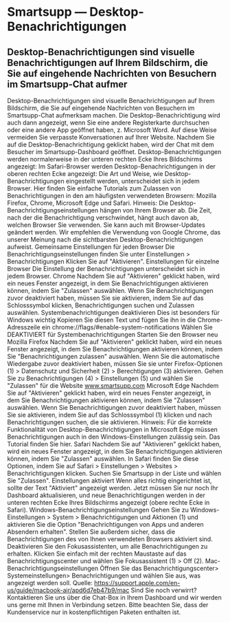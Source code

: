 # Smartsupp — Desktop-Benachrichtigungen
## Desktop-Benachrichtigungen sind visuelle Benachrichtigungen auf Ihrem Bildschirm, die Sie auf eingehende Nachrichten von Besuchern im Smartsupp-Chat aufmer
Desktop-Benachrichtigungen sind visuelle Benachrichtigungen auf Ihrem Bildschirm, die Sie auf eingehende Nachrichten von Besuchern im Smartsupp-Chat aufmerksam machen. Die Desktop-Benachrichtigung wird auch dann angezeigt, wenn Sie eine andere Registerkarte durchsuchen oder eine andere App geöffnet haben, z. Microsoft Word. Auf diese Weise vermeiden Sie verpasste Konversationen auf Ihrer Website. Nachdem Sie auf die Desktop-Benachrichtigung geklickt haben, wird der Chat mit dem Besucher im Smartsupp-Dashboard geöffnet.
Desktop-Benachrichtigungen werden normalerweise in der unteren rechten Ecke Ihres Bildschirms angezeigt:
Im Safari-Browser werden Desktop-Benachrichtigungen in der oberen rechten Ecke angezeigt:
Die Art und Weise, wie Desktop-Benachrichtigungen eingestellt werden, unterscheidet sich in jedem Browser. Hier finden Sie einfache Tutorials zum Zulassen von Benachrichtigungen in den am häufigsten verwendeten Browsern: Mozilla Firefox, Chrome, Microsoft Edge und Safari.
Hinweis: Die Desktop-Benachrichtigungseinstellungen hängen von Ihrem Browser ab. Die Zeit, nach der die Benachrichtigung verschwindet, hängt auch davon ab, welchen Browser Sie verwenden. Sie kann auch mit Browser-Updates geändert werden. Wir empfehlen die Verwendung von Google Chrome, das unserer Meinung nach die sichtbarsten Desktop-Benachrichtigungen aufweist.
Gemeinsame Einstellungen für jeden Browser
Die Benachrichtigungseinstellungen finden Sie unter Einstellungen > Benachrichtigungen
Klicken Sie auf "Aktivieren".
Einstellungen für einzelne Browser
Die Einstellung der Benachrichtigungen unterscheidet sich in jedem Browser.
Chrome
Nachdem Sie auf "Aktivieren" geklickt haben, wird ein neues Fenster angezeigt, in dem Sie Benachrichtigungen aktivieren können, indem Sie "Zulassen" auswählen.
Wenn Sie Benachrichtigungen zuvor deaktiviert haben, müssen Sie sie aktivieren, indem Sie auf das Schlosssymbol klicken, Benachrichtigungen suchen und Zulassen auswählen.
Systembenachrichtigungen deaktivieren
Dies ist besonders für Windows wichtig
Kopieren Sie diesen Text und fügen Sie ihn in die Chrome-Adresszeile ein
chrome://flags/#enable-system-notifications
Wählen Sie DEAKTIVIERT für Systembenachrichtigungen 
Starten Sie den Browser neu
Mozilla Firefox
Nachdem Sie auf "Aktivieren" geklickt haben, wird ein neues Fenster angezeigt, in dem Sie Benachrichtigungen aktivieren können, indem Sie "Benachrichtigungen zulassen" auswählen.
Wenn Sie die automatische Wiedergabe zuvor deaktiviert haben, müssen Sie sie unter Firefox-Optionen (1) > Datenschutz und Sicherheit (2) > Berechtigungen (3) aktivieren. Gehen Sie zu Benachrichtigungen (4) > Einstellungen (5) und wählen Sie "Zulassen" für die Website www.smartsupp.com
Microsoft Edge
Nachdem Sie auf "Aktivieren" geklickt haben, wird ein neues Fenster angezeigt, in dem Sie Benachrichtigungen aktivieren können, indem Sie "Zulassen" auswählen.
Wenn Sie Benachrichtigungen zuvor deaktiviert haben, müssen Sie sie aktivieren, indem Sie auf das Schlosssymbol (1) klicken und nach Benachrichtigungen suchen, die sie aktivieren.
Hinweis: Für die korrekte Funktionalität von Desktop-Benachrichtigungen in Microsoft Edge müssen Benachrichtigungen auch in den Windows-Einstellungen zulässig sein. Das Tutorial finden Sie hier.
Safari
Nachdem Sie auf "Aktivieren" geklickt haben, wird ein neues Fenster angezeigt, in dem Sie Benachrichtigungen aktivieren können, indem Sie "Zulassen" auswählen.
In Safari finden Sie diese Optionen, indem Sie auf Safari > Einstellungen > Websites > Benachrichtigungen klicken. Suchen Sie Smartsupp in der Liste und wählen Sie "Zulassen".
Einstellungen aktiviert
Wenn alles richtig eingerichtet ist, sollte der Text "Aktiviert" angezeigt werden.
Jetzt müssen Sie nur noch Ihr Dashboard aktualisieren, und neue Benachrichtigungen werden in der unteren rechten Ecke Ihres Bildschirms angezeigt (obere rechte Ecke in Safari).
Windows-Benachrichtigungseinstellungen
Gehen Sie zu Windows-Einstellungen > System > Benachrichtigungen und Aktionen (1) und aktivieren Sie die Option "Benachrichtigungen von Apps und anderen Absendern erhalten". Stellen Sie außerdem sicher, dass die Benachrichtigungen des von Ihnen verwendeten Browsers aktiviert sind.
Deaktivieren Sie den Fokusassistenten, um alle Benachrichtigungen zu erhalten. Klicken Sie einfach mit der rechten Maustaste auf das Benachrichtigungscenter und wählen Sie Fokusassistent (1) > Off (2).
Mac-Benachrichtigungseinstellungen
Öffnen Sie das Benachrichtigungscenter> Systemeinstellungen> Benachrichtigungen und wählen Sie aus, was angezeigt werden soll.
Quelle: https://support.apple.com/en-us/guide/macbook-air/apd6d7eb47b9/mac
Sind Sie noch verwirrt? Kontaktieren Sie uns über die Chat-Box in Ihrem Dashboard und wir werden uns gerne mit Ihnen in Verbindung setzen. Bitte beachten Sie, dass der Kundenservice nur in kostenpflichtigen Paketen enthalten ist.

